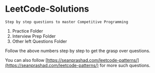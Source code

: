 # LeetCode-Solutions
```Step by step questions to master Competitive Programming```

1. Practice Folder
2. Interview Prep Folder
3. Other left Questions Folder

Follow the above numbers step by step to get the grasp over questions.

You can also follow [https://seanprashad.com/leetcode-patterns/](https://seanprashad.com/leetcode-patterns/)  for more such questions.
